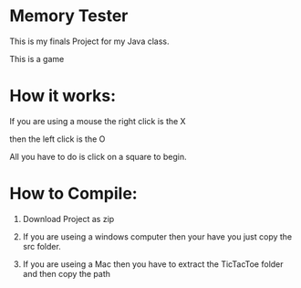 # Memory Tester


This is my finals Project for my Java class.

This is a game


# How it works:
If you are using a mouse the right click is the X

then the left click is the O

All you have to do is click on a square to begin.

# How to Compile:
1. Download Project as zip
2. If you are useing a windows computer then your have 
  you just copy the src folder.
  
3. If you are useing a Mac then you have to extract the TicTacToe folder and then copy the path
